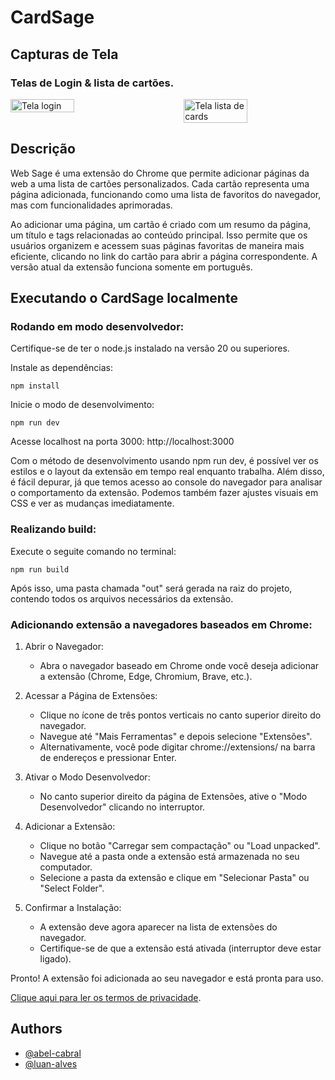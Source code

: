 # CardSage

## Capturas de Tela

### Telas de Login & lista de cartões. 

<div style="display: flex; justify-content: space-between;">
  <img src="https://raw.githubusercontent.com/luan-alvesdev/cardsage/main/assets/Captura_de_Tela_2024-06-26_as_16.27.47.png" alt="Tela login" width="45%">
  <img src="https://raw.githubusercontent.com/luan-alvesdev/cardsage/main/assets/Captura_de_Tela_2024-06-26_as_16.23.14.png" alt="Tela lista de cards" width="45%">
</div>

## Descrição

Web Sage é uma extensão do Chrome que permite adicionar páginas da web a uma lista de cartões personalizados. Cada cartão representa uma página adicionada, funcionando como uma lista de favoritos do navegador, mas com funcionalidades aprimoradas.

Ao adicionar uma página, um cartão é criado com um resumo da página, um título e tags relacionadas ao conteúdo principal. Isso permite que os usuários organizem e acessem suas páginas favoritas de maneira mais eficiente, clicando no link do cartão para abrir a página correspondente. A versão atual da extensão funciona somente em português. 

## Executando o CardSage localmente

### Rodando em modo desenvolvedor:
Certifique-se de ter o node.js instalado na versão 20 ou superiores. 

Instale as dependências:
```
npm install 
```

Inicie o modo de desenvolvimento:
```
npm run dev
```

Acesse localhost na porta 3000: http://localhost:3000

Com o método de desenvolvimento usando npm run dev, é possível ver os estilos e o layout da extensão em tempo real enquanto trabalha. Além disso, é fácil depurar, já que temos acesso ao console do navegador para analisar o comportamento da extensão. Podemos também fazer ajustes visuais em CSS e ver as mudanças imediatamente.

### Realizando build: 
Execute o seguite comando no terminal:
```
npm run build
```

Após isso, uma pasta chamada "out" será gerada na raiz do projeto, contendo todos os arquivos necessários da extensão. 

### Adicionando extensão a navegadores baseados em Chrome:
1. Abrir o Navegador:
    - Abra o navegador baseado em Chrome onde você deseja adicionar a extensão (Chrome, Edge, Chromium, Brave, etc.).


2. Acessar a Página de Extensões:
    - Clique no ícone de três pontos verticais no canto superior direito do navegador.
    - Navegue até "Mais Ferramentas" e depois selecione "Extensões".
    - Alternativamente, você pode digitar chrome://extensions/ na barra de endereços e pressionar Enter.


3. Ativar o Modo Desenvolvedor:
    - No canto superior direito da página de Extensões, ative o "Modo Desenvolvedor" clicando no interruptor.


4. Adicionar a Extensão:
    - Clique no botão "Carregar sem compactação" ou "Load unpacked".
    - Navegue até a pasta onde a extensão está armazenada no seu computador.
    - Selecione a pasta da extensão e clique em "Selecionar Pasta" ou "Select Folder".


5. Confirmar a Instalação:
    - A extensão deve agora aparecer na lista de extensões do navegador.
    - Certifique-se de que a extensão está ativada (interruptor deve estar ligado).

Pronto! A extensão foi adicionada ao seu navegador e está pronta para uso.

[Clique aqui para ler os termos de privacidade](https://luan-alvesdev.github.io/cardsage/).

## Authors

- [@abel-cabral](https://www.github.com/abel-cabral)
- [@luan-alves](https://github.com/luan-alvesdev)

